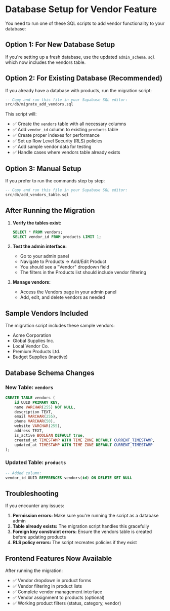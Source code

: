 # Database Setup for Vendor Feature

You need to run one of these SQL scripts to add vendor functionality to your database:

## Option 1: For New Database Setup
If you're setting up a fresh database, use the updated `admin_schema.sql` which now includes the vendors table.

## Option 2: For Existing Database (Recommended)
If you already have a database with products, run the migration script:

```sql
-- Copy and run this file in your Supabase SQL editor:
src/db/migrate_add_vendors.sql
```

This script will:
- ✅ Create the `vendors` table with all necessary columns
- ✅ Add `vendor_id` column to existing `products` table  
- ✅ Create proper indexes for performance
- ✅ Set up Row Level Security (RLS) policies
- ✅ Add sample vendor data for testing
- ✅ Handle cases where vendors table already exists

## Option 3: Manual Setup
If you prefer to run the commands step by step:

```sql
-- Copy and run this file in your Supabase SQL editor:
src/db/add_vendors_table.sql
```

## After Running the Migration

1. **Verify the tables exist:**
   ```sql
   SELECT * FROM vendors;
   SELECT vendor_id FROM products LIMIT 1;
   ```

2. **Test the admin interface:**
   - Go to your admin panel
   - Navigate to Products → Add/Edit Product
   - You should see a "Vendor" dropdown field
   - The filters in the Products list should include vendor filtering

3. **Manage vendors:**
   - Access the Vendors page in your admin panel
   - Add, edit, and delete vendors as needed

## Sample Vendors Included

The migration script includes these sample vendors:
- Acme Corporation
- Global Supplies Inc.
- Local Vendor Co.
- Premium Products Ltd.
- Budget Supplies (inactive)

## Database Schema Changes

### New Table: `vendors`
```sql
CREATE TABLE vendors (
    id UUID PRIMARY KEY,
    name VARCHAR(255) NOT NULL,
    description TEXT,
    email VARCHAR(255),
    phone VARCHAR(50),
    website VARCHAR(255),
    address TEXT,
    is_active BOOLEAN DEFAULT true,
    created_at TIMESTAMP WITH TIME ZONE DEFAULT CURRENT_TIMESTAMP,
    updated_at TIMESTAMP WITH TIME ZONE DEFAULT CURRENT_TIMESTAMP
);
```

### Updated Table: `products`
```sql
-- Added column:
vendor_id UUID REFERENCES vendors(id) ON DELETE SET NULL
```

## Troubleshooting

If you encounter any issues:

1. **Permission errors:** Make sure you're running the script as a database admin
2. **Table already exists:** The migration script handles this gracefully
3. **Foreign key constraint errors:** Ensure the vendors table is created before updating products
4. **RLS policy errors:** The script recreates policies if they exist

## Frontend Features Now Available

After running the migration:
- ✅ Vendor dropdown in product forms
- ✅ Vendor filtering in product lists  
- ✅ Complete vendor management interface
- ✅ Vendor assignment to products (optional)
- ✅ Working product filters (status, category, vendor)
